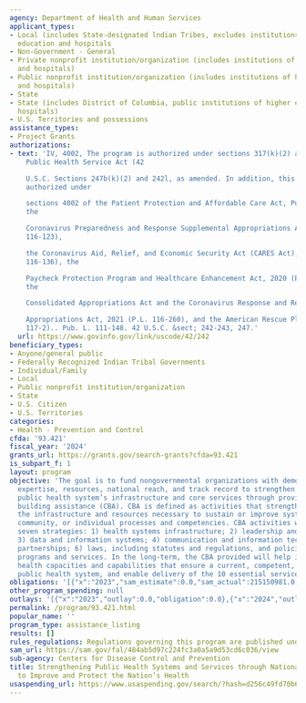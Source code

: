 ```yaml
---
agency: Department of Health and Human Services
applicant_types:
- Local (includes State-designated lndian Tribes, excludes institutions of higher
  education and hospitals
- Non-Government - General
- Private nonprofit institution/organization (includes institutions of higher education
  and hospitals)
- Public nonprofit institution/organization (includes institutions of higher education
  and hospitals)
- State
- State (includes District of Columbia, public institutions of higher education and
  hospitals)
- U.S. Territories and possessions
assistance_types:
- Project Grants
authorizations:
- text: 'IV, 4002, The program is authorized under sections 317(k)(2) and 307 of the
    Public Health Service Act (42

    U.S.C. Sections 247b(k)(2) and 242l, as amended. In addition, this program is
    authorized under

    sections 4002 of the Patient Protection and Affordable Care Act, Public Law 111-148,
    the

    Coronavirus Preparedness and Response Supplemental Appropriations Act, 2020 (P.L.
    116-123),

    the Coronavirus Aid, Relief, and Economic Security Act (CARES Act), 2020 (P.L.
    116-136), the

    Paycheck Protection Program and Healthcare Enhancement Act, 2020 (P.L. 116-139),
    the

    Consolidated Appropriations Act and the Coronavirus Response and Relief Supplement

    Appropriations Act, 2021 (P.L. 116-260), and the American Rescue Plan, 2021 (P.L.
    117-2).. Pub. L. 111-148. 42 U.S.C. &sect; 242-243, 247.'
  url: https://www.govinfo.gov/link/uscode/42/242
beneficiary_types:
- Anyone/general public
- Federally Recognized Indian Tribal Governments
- Individual/Family
- Local
- Public nonprofit institution/organization
- State
- U.S. Citizen
- U.S. Territories
categories:
- Health - Prevention and Control
cfda: '93.421'
fiscal_year: '2024'
grants_url: https://grants.gov/search-grants?cfda=93.421
is_subpart_f: 1
layout: program
objective: 'The goal is to fund nongovernmental organizations with demonstrated capability,
  expertise, resources, national reach, and track record to strengthen governmental
  public health system’s infrastructure and core services through provision of capacity
  building assistance (CBA). CBA is defined as activities that strengthen and maintain
  the infrastructure and resources necessary to sustain or improve system, organizational,
  community, or individual processes and competencies. CBA activities will focus on
  seven strategies: 1) health systems infrastructure; 2) leadership and workforce;
  3) data and information systems; 4) communication and information technology; 5)
  partnerships; 6) laws, including statutes and regulations, and policies; and, 7)
  programs and services. In the long-term, the CBA provided will help improve public
  health capacities and capabilities that ensure a current, competent, and connected
  public health system, and enable delivery of the 10 essential services.'
obligations: '[{"x":"2023","sam_estimate":0.0,"sam_actual":215150981.0,"usa_spending_actual":215150981.0},{"x":"2024","sam_estimate":0.0,"sam_actual":200859731.0,"usa_spending_actual":734798359.81},{"x":"2025","sam_estimate":0.0,"sam_actual":215150981.0,"usa_spending_actual":-20605021.53}]'
other_program_spending: null
outlays: '[{"x":"2023","outlay":0.0,"obligation":0.0},{"x":"2024","outlay":22221501808.29,"obligation":723213456.07},{"x":"2025","outlay":114154497.87,"obligation":-9020117.79}]'
permalink: /program/93.421.html
popular_name: ''
program_type: assistance_listing
results: []
rules_regulations: Regulations governing this program are published under 45 CFR 75.
sam_url: https://sam.gov/fal/484ab5d97c224fc3a0a5a9d53cd6c036/view
sub-agency: Centers for Disease Control and Prevention
title: Strengthening Public Health Systems and Services through National Partnerships
  to Improve and Protect the Nation’s Health
usaspending_url: https://www.usaspending.gov/search/?hash=d256c49fd70b6324c8df9bd621f5fe34
---
```

